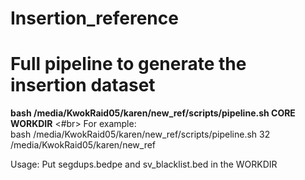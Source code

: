 # Insertion_reference

# Full pipeline to generate the insertion dataset
**bash /media/KwokRaid05/karen/new_ref/scripts/pipeline.sh CORE WORKDIR** <#br>
For example: <br>
bash /media/KwokRaid05/karen/new_ref/scripts/pipeline.sh 32 /media/KwokRaid05/karen/new_ref

Usage:
Put segdups.bedpe and sv_blacklist.bed in the WORKDIR

